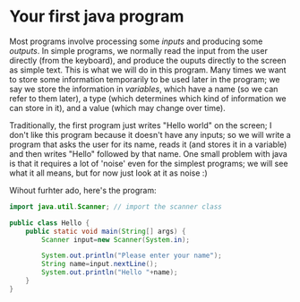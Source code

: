 Your first java program
===

Most programs involve processing some *inputs* and producing some *outputs*. In simple programs, we normally read the input from the user directly (from the keyboard), and produce the ouputs directly to the screen as simple text. This is what we will do in this program. Many times we want to store some information temporarily to be used later in the program; we say we store the information in *variables*, which have a name (so we can refer to them later), a type (which determines which kind of information we can store in it), and a value (which may change over time).

Traditionally, the first program just writes "Hello world" on the screen; I don't like this program because it doesn't have any inputs; so we will write a program that asks the user for its name, reads it (and stores it in a variable) and then  writes "Hello" followed by that name. One small problem with java is that it requires a lot of 'noise' even for the simplest programs; we will see what it all means, but for now just look at it as noise :)

Wihout furhter ado, here's the program:


```java
import java.util.Scanner; // import the scanner class

public class Hello {
    public static void main(String[] args) {
        Scanner input=new Scanner(System.in);

        System.out.println("Please enter your name");
        String name=input.nextLine();
        System.out.println("Hello "+name);
    }
}
```
